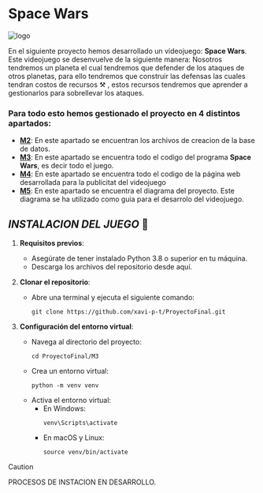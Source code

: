 # Space Wars

![logo](https://github.com/xavi-p-t/ProyectoFinal/assets/155578782/563f6c32-945a-490e-9c77-1bb98e839f0a)

En el siguiente proyecto hemos desarrollado un videojuego: **Space Wars**. Este videojuego se desenvuelve de la siguiente manera: Nosotros tendremos un planeta el cual tendremos que defender de los ataques de otros planetas, para ello tendremos que construir las defensas las cuales tendran costos de recursos :hammer_and_pick: , estos recursos tendremos que aprender a gestionarlos para sobrellevar los ataques.

>
### Para todo esto hemos gestionado el proyecto en 4 distintos apartados:
 
* [**M2**](https://github.com/xavi-p-t/ProyectoFinal/tree/main/M2): En este apartado se encuentran los archivos de creacion de la base de datos.
* [**M3**](https://github.com/xavi-p-t/ProyectoFinal/tree/main/M3): En este apartado se encuentra todo el codigo del programa **Space Wars**, es decir todo el juego.
* [**M4**](https://github.com/xavi-p-t/ProyectoFinal/tree/main/M4): En este apartado se encuentra todo el codigo de la página web desarrollada para la publicitat del videojuego
* [**M5**](https://github.com/xavi-p-t/ProyectoFinal/tree/main/M2): En este apartado se encuentra el diagrama del proyecto. Este diagrama se ha utilizado como guia para el desarrolo del videojuego.

## ***INSTALACION DEL JUEGO*** :space_invader:
1. **Requisitos previos**:
   - Asegúrate de tener instalado Python 3.8 o superior en tu máquina.
   - Descarga los archivos del repositorio desde aquí.

2. **Clonar el repositorio**:
   - Abre una terminal y ejecuta el siguiente comando:
     ```
     git clone https://github.com/xavi-p-t/ProyectoFinal.git
     ```

3. **Configuración del entorno virtual**:
   - Navega al directorio del proyecto:
     ```
     cd ProyectoFinal/M3
     ```
   - Crea un entorno virtual:
     ```
     python -m venv venv
     ```
   - Activa el entorno virtual:
     - En Windows:
       ```
       venv\Scripts\activate
       ```
     - En macOS y Linux:
       ```
       source venv/bin/activate
       ```


> [!CAUTION]
> PROCESOS DE INSTACION EN DESARROLLO.
